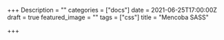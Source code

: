 +++
Description = ""
categories = ["docs"]
date = 2021-06-25T17:00:00Z
draft = true
featured_image = ""
tags = ["css"]
title = "Mencoba SASS"

+++
